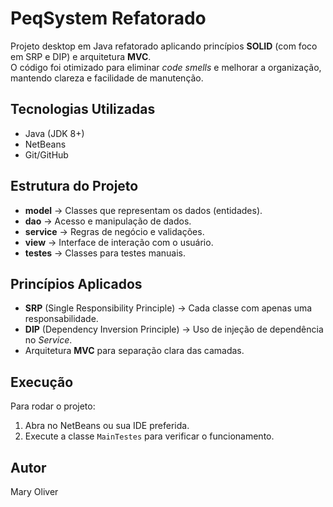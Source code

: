 # PeqSystem Refatorado

Projeto desktop em Java refatorado aplicando princípios **SOLID** (com foco em SRP e DIP) e arquitetura **MVC**.  
O código foi otimizado para eliminar *code smells* e melhorar a organização, mantendo clareza e facilidade de manutenção.

## Tecnologias Utilizadas
- Java (JDK 8+)
- NetBeans
- Git/GitHub

## Estrutura do Projeto
- **model** → Classes que representam os dados (entidades).
- **dao** → Acesso e manipulação de dados.
- **service** → Regras de negócio e validações.
- **view** → Interface de interação com o usuário.
- **testes** → Classes para testes manuais.

## Princípios Aplicados
- **SRP** (Single Responsibility Principle) → Cada classe com apenas uma responsabilidade.
- **DIP** (Dependency Inversion Principle) → Uso de injeção de dependência no *Service*.
- Arquitetura **MVC** para separação clara das camadas.

## Execução
Para rodar o projeto:
1. Abra no NetBeans ou sua IDE preferida.
2. Execute a classe `MainTestes` para verificar o funcionamento.

## Autor
Mary Oliver
